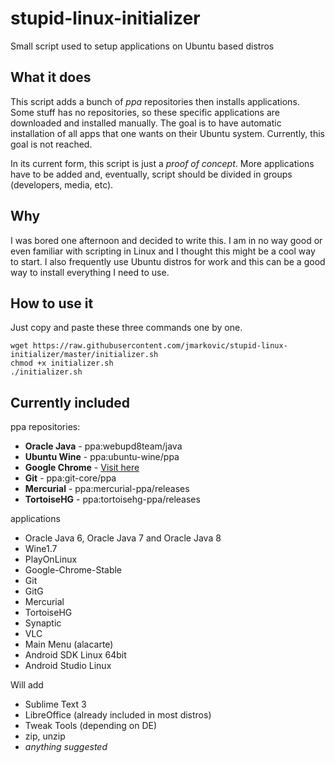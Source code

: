 stupid-linux-initializer
========================

Small script used to setup applications on Ubuntu based distros 


## What it does

This script adds a bunch of *ppa* repositories then installs applications. Some stuff has no repositories, so these specific applications are downloaded and installed manually. The goal is to have automatic installation of all apps that one wants on their Ubuntu system. Currently, this goal is not reached.

In its current form, this script is just a *proof of concept*. More applications have to be added and, eventually, script should be divided in groups (developers, media, etc).

## Why

I was bored one afternoon and decided to write this. I am in no way good or even familiar with scripting in Linux and I thought this might be a cool way to start. I also frequently use Ubuntu distros for work and this can be a good way to install everything I need to use.

## How to use it

Just copy and paste these three commands one by one.

```shell
wget https://raw.githubusercontent.com/jmarkovic/stupid-linux-initializer/master/initializer.sh
chmod +x initializer.sh
./initializer.sh
```

## Currently included

ppa repositories:

* **Oracle Java** - ppa:webupd8team/java
* **Ubuntu Wine** - ppa:ubuntu-wine/ppa
* **Google Chrome** - [Visit here](http://www.ubuntuupdates.org/ppa/google_chrome)
* **Git** - ppa:git-core/ppa
* **Mercurial** - ppa:mercurial-ppa/releases
* **TortoiseHG** - ppa:tortoisehg-ppa/releases

applications

* Oracle Java 6, Oracle Java 7 and Oracle Java 8
* Wine1.7
* PlayOnLinux
* Google-Chrome-Stable
* Git
* GitG
* Mercurial
* TortoiseHG
* Synaptic
* VLC
* Main Menu (alacarte)
* Android SDK Linux 64bit
* Android Studio Linux

Will add

* Sublime Text 3
* LibreOffice (already included in most distros)
* Tweak Tools (depending on DE)
* zip, unzip
* *anything suggested*
